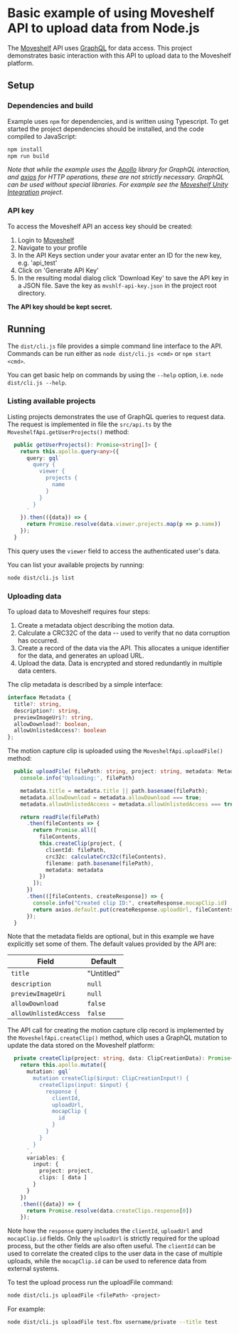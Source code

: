 # Basic example of using Moveshelf API to upload data from Node.js

The [Moveshelf](https://moveshelf.com) API uses [GraphQL](http://graphql.org)
for data access. This project demonstrates basic interaction with this API to
upload data to the Moveshelf platform.

## Setup

### Dependencies and build
Example uses `npm` for dependencies, and is written using Typescript.
To get started the project dependencies should be installed, and the code compiled
to JavaScript:

```sh
npm install
npm run build
```

*Note that while the example uses the [Apollo](https://apollographql.com)
library for GraphQL interaction, and [axios](https://github.com/axios/axios)
for HTTP operations, these are not strictly necessary. GraphQL can be used
without special libraries. For example see the
[Moveshelf Unity Integration](https://github.com/moveshelf/mvshlf-unity) project.*

### API key
To access the Moveshelf API an access key should be created:

1. Login to [Moveshelf](https://moveshelf.com)
2. Navigate to your profile
3. In the API Keys section under your avatar enter an ID for the new key, e.g. 'api_test'
4. Click on 'Generate API Key'
5. In the resulting modal dialog click 'Download Key' to save the API key in a JSON file.
Save the key as `mvshlf-api-key.json` in the project root directory.

**The API key should be kept secret.**

## Running

The `dist/cli.js` file provides a simple command line interface to the API.
Commands can be run either as `node dist/cli.js <cmd>` or `npm start <cmd>`.

You can get basic help on commands by using the `--help` option, i.e. `node dist/cli.js --help`.

### Listing available projects

Listing projects demonstrates the use of GraphQL queries to request data. The
request is implemented in file the `src/api.ts` by the `MoveshelfApi.getUserProjects()`
method:

```ts
  public getUserProjects(): Promise<string[]> {
    return this.apollo.query<any>({
      query: gql`
        query {
          viewer {
            projects {
              name
            }
          }
        }
      `
    }).then(({data}) => {
      return Promise.resolve(data.viewer.projects.map(p => p.name))
    });
  }
```

This query uses the `viewer` field to access the authenticated user's data.

You can list your available projects by running:

```sh
node dist/cli.js list
```

### Uploading data

To upload data to Moveshelf requires four steps:

1. Create a metadata object describing the motion data.
2. Calculate a CRC32C of the data -- used to verify that no data corruption has occurred.
3. Create a record of the data via the API. This allocates a unique identifier for the data, and generates an upload URL.
4. Upload the data. Data is encrypted and stored redundantly in multiple data centers.

The clip metadata is described by a simple interface:

```ts
interface Metadata {
  title?: string,
  description?: string,
  previewImageUri?: string,
  allowDownload?: boolean,
  allowUnlistedAccess?: boolean
};
```

The motion capture clip is uploaded using the `MoveshelfApi.uploadFile()` method:

```ts
  public uploadFile( filePath: string, project: string, metadata: Metadata = {}): Promise<axios.AxiosResponse> {
    console.info('Uploading:', filePath)

    metadata.title = metadata.title || path.basename(filePath);
    metadata.allowDownload = metadata.allowDownload === true;
    metadata.allowUnlistedAccess = metadata.allowUnlistedAccess === true;

    return readFile(filePath)
      .then(fileContents => {
        return Promise.all([
          fileContents,
          this.createClip(project, {
            clientId: filePath,
            crc32c: calculateCrc32c(fileContents),
            filename: path.basename(filePath),
            metadata: metadata
          })
        ]);
      })
      .then(([fileContents, createResponse]) => {
        console.info("Created clip ID:", createResponse.mocapClip.id)
        return axios.default.put(createResponse.uploadUrl, fileContents)
      });
  }
```

Note that the metadata fields are optional, but in this example we have explicitly
set some of them. The default values provided by the API are:

| Field                 | Default    |
| -------------------   | ---------- |
| `title`               | "Untitled" |
| `description`         | `null`     |
| `previewImageUri`     | `null`     |
| `allowDownload`       | `false`    |
| `allowUnlistedAccess` | `false`    |


The API call for creating the motion capture clip record is implemented by the
`MoveshelfApi.createClip()` method, which uses a GraphQL mutation to update the
data stored on the Moveshelf platform:

```ts
  private createClip(project: string, data: ClipCreationData): Promise<ClipCreationResponse> {
    return this.apollo.mutate({
      mutation: gql`
        mutation createClip($input: ClipCreationInput!) {
          createClips(input: $input) {
            response {
              clientId,
              uploadUrl,
              mocapClip {
                id
              }
            }
          }
        }
      `,
      variables: {
        input: {
          project: project,
          clips: [ data ]
        }
      }
    })
    .then(({data}) => {
      return Promise.resolve(data.createClips.response[0])
    });
```
Note how the `response` query includes the `clientId`, `uploadUrl` and
`mocapClip.id` fields. Only the `uploadUrl` is strictly required for the upload
process, but the other fields are also often useful. The `clientId` can be used
to correlate the created clips to the user data in the case of multiple
uploads, while the `mocapClip.id` can be used to reference data from external
systems.

To test the upload process run the uploadFile command:

```sh
node dist/cli.js uploadFile <filePath> <project>
```

For example:

```sh
node dist/cli.js uploadFile test.fbx username/private --title test
```


